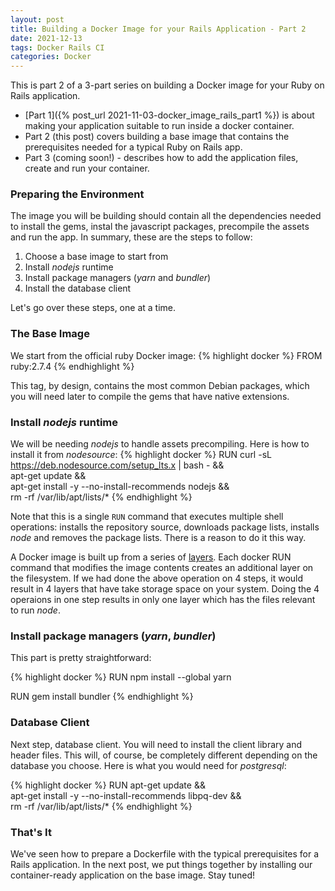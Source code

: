 ```yaml
---
layout: post
title: Building a Docker Image for your Rails Application - Part 2
date: 2021-12-13
tags: Docker Rails CI
categories: Docker
---
```


<!-- intro -->

This is part 2 of a 3-part series on building a Docker image for your Ruby on Rails application.

- [Part 1]({% post_url 2021-11-03-docker_image_rails_part1 %}) is about making your application suitable to run inside a docker container.
- Part 2 (this post) covers building a base image that contains the prerequisites needed for a typical Ruby on Rails app.
- Part 3 (coming soon!) - describes  how to add the application files, create and run your container.


### Preparing the Environment
The image you will be building should contain all the dependencies needed to install the gems, instal the javascript packages, precompile the assets and run the app. In summary, these are the steps to follow:
1. Choose a base image to start from
2. Install *nodejs* runtime
3. Install package managers (*yarn* and *bundler*)
4. Install the database client

Let's go over these steps, one at a time.

<!-- 
To be reviewed from here on.
As it was broken in parts, there is room to write more about these steps.
Add some comments / explanations on each one.
-->


### The Base Image
We start from the official ruby Docker image:
{% highlight docker %}
FROM ruby:2.7.4
{% endhighlight %}

This tag, by design, contains the most common Debian packages, which you will need later to compile the gems that have native extensions.

### Install *nodejs* runtime

We will be needing *nodejs* to handle assets precompiling. Here is how to install it from *nodesource*:
{% highlight docker %}
RUN curl -sL https://deb.nodesource.com/setup_lts.x | bash - && \
    apt-get update && \
    apt-get install -y --no-install-recommends nodejs && \
    rm -rf /var/lib/apt/lists/*
{% endhighlight %}

Note that this is a single `RUN` command that executes multiple shell operations: installs the repository source, downloads package lists, installs *node* and removes the package lists. There is a reason to do it this way.

A Docker image is built up from a series of [layers](https://docs.docker.com/storage/storagedriver/#images-and-layers). Each docker RUN command that modifies the image contents creates an additional layer on the filesystem. If we had done the above operation on 4 steps, it would result in 4 layers that have take storage space on your system. Doing the 4 operaions in one step results in only one layer which has the files relevant to run *node*.

### Install package managers (*yarn*, *bundler*)

This part is pretty straightforward:

{% highlight docker %}
RUN npm install --global yarn

RUN gem install bundler
{% endhighlight %}

### Database Client

Next step, database client. You will need to install the client library and header files. This will, of course, be completely different depending on the database you choose. Here is what you would need for *postgresql*:

{% highlight docker %}
RUN apt-get update && \
    apt-get install -y --no-install-recommends libpq-dev && \
    rm -rf /var/lib/apt/lists/*
{% endhighlight %}

### That's It

We've seen how to prepare a Dockerfile with the typical prerequisites for a Rails application. In the next post, we put things together by installing our container-ready application on the base image. Stay tuned!